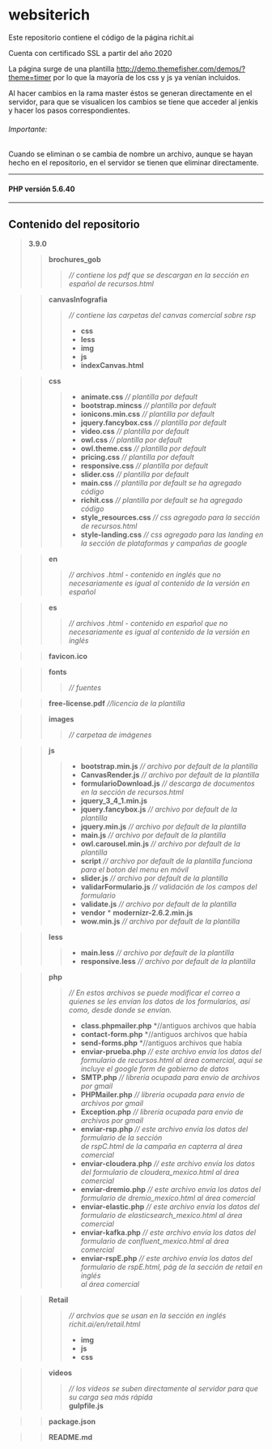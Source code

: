 # websiterich
Este repositorio contiene el código de la página richit.ai

Cuenta con certificado SSL a partir del año 2020

La página surge de una plantilla http://demo.themefisher.com/demos/?theme=timer
por lo que la mayoría de los css y js ya venían incluidos.

Al hacer cambios en la rama master éstos se generan directamente en el servidor, para que se visualicen los cambios se tiene que acceder al jenkis y hacer los pasos correspondientes.

###### Importante:
Cuando se eliminan o se cambia de nombre un archivo, aunque se hayan hecho en el repositorio, en el servidor se tienen que eliminar directamente.

---
#### __PHP__ versión 5.6.40
---
## Contenido del repositorio

> __3.9.0__
>> __brochures_gob__
>>> *// contiene los pdf que se descargan en la sección en español de recursos.html*

>> __canvasInfografia__
>>> *// contiene las carpetas del canvas comercial sobre rsp*
>>> * __css__
>>> * __less__
>>> * __img__
>>> * __js__
>>> * __indexCanvas.html__

>> __css__
>>> * __animate.css__                      *// plantilla por default* 
>>> * __bootstrap.mincss__                 *// plantilla por default*
>>> * __ionicons.min.css__		   *// plantilla por default*
>>> * __jquery.fancybox.css__              *// plantilla por default*
>>> * __video.css__		           *// plantilla por default*
>>> * __owl.css__		           *// plantilla por default*
>>> * __owl.theme.css__                    *// plantilla por default*
>>> * __pricing.css__                      *// plantilla por default*
>>> * __responsive.css__                   *// plantilla por default*
>>> * __slider.css__   		           *// plantilla por default*
>>> * __main.css__	                   *// plantilla por default se ha agregado código*
>>> * __richit.css__	                   *// plantilla por default se ha agregado código*
>>> * __style_resources.css__              *// css agregado para la sección de recursos.html*
>>> * __style-landing.css__	           *// css agregado para las landing en la sección de plataformas y campañas de google*

>> __en__
>>> *// archivos .html - contenido en inglés que no necesariamente es igual al contenido de la versión en español*

>> __es__
>>> *// archivos .html - contenido en español que no necesariamente es igual al contenido de la versión en inglés*

>> __favicon.ico__

>> __fonts__
>>> *// fuentes*

>> __free-license.pdf__   *//licencia de la plantilla*

>> __images__
>>> *// carpetaa de imágenes*

>> __js__
>>> * __bootstrap.min.js__ *// archivo por default de la plantilla*
>>> * __CanvasRender.js__ *// archivo por default de la plantilla*
>>> * __formularioDownload.js__ *// descarga de documentos en la sección de recursos.html*
>>> * __jquery_3_4_1.min.js__ 
>>> * __jquery.fancybox.js__ *// archivo por default de la plantilla*
>>> * __jquery.min.js__ *// archivo por default de la plantilla*
>>> * __main.js__ *// archivo por default de la plantilla*
>>> * __owl.carousel.min.js__ *// archivo por default de la plantilla*
>>> * __script__ *// archivo por default de la plantilla funciona para el boton del menu en móvil*
>>> * __slider.js__ *// archivo por default de la plantilla*
>>> * __validarFormulario.js__ *// validación de los campos del formulario*
>>> * __validate.js__ *// archivo por default de la plantilla*
>>> * __vendor__ * __modernizr-2.6.2.min.js__
>>> * __wow.min.js__ *// archivo por default de la plantilla*

>> __less__
>>> * __main.less__ *// archivo por default de la plantilla*
>>> * __responsive.less__ *// archivo por default de la plantilla*

>> __php__ 
>>> *// En estos archivos se puede modificar el correo a quienes se les 
     envían los datos de los formularios, así como, desde donde se envían.*
>>> * __class.phpmailer.php__   *//antiguos archivos que había
>>> * __contact-form.php__ *//antiguos archivos que había
>>> * __send-forms.php__ *//antiguos archivos que había
>>> * __enviar-prueba.php__  *// este archivo envía los datos del formulario de recursos.html al área comercial, aqui se incluye el google                               form de gobierno  de datos*
>>> * __SMTP.php__  *// librería ocupada para envio de archivos por gmail*
>>> * __PHPMailer.php__  *// librería ocupada para envio de archivos por gmail*
>>> * __Exception.php__  *// librería ocupada para envio de archivos por gmail*
>>> * __enviar-rsp.php__  *// este archivo envía los datos del formulario de la sección     
  			de rspC.html de la campaña en capterra al área comercial*
>>> * __enviar-cloudera.php__  *// este archivo envía los datos del formulario de
                                          cloudera_mexico.html al área comercial*
>>> * __enviar-dremio.php__  *// este archivo envía los datos del formulario de 
			       dremio_mexico.html al área comercial*
>>> * __enviar-elastic.php__  *// este archivo envía los datos del formulario de 
					      elasticsearch_mexico.html al área comercial*
>>> * __enviar-kafka.php__  *// este archivo envía los datos del formulario de 
					      confluent_mexico.html al área comercial*
>>> * __enviar-rspE.php__  *// este archivo envía los datos del formulario de rspE.html, pág de la sección de retail en inglés    
				al área comercial*

>> __Retail__   
>>> *// archvios que se usan en la sección en inglés  richit.ai/en/retail.html*
>>> * __img__
>>> * __js__
>>> * __css__

>> __videos__
>>> *// los videos se suben directamente al servidor para que su carga sea más rápida*		
>> __gulpfile.js__

>> __package.json__

>> __README.md__


